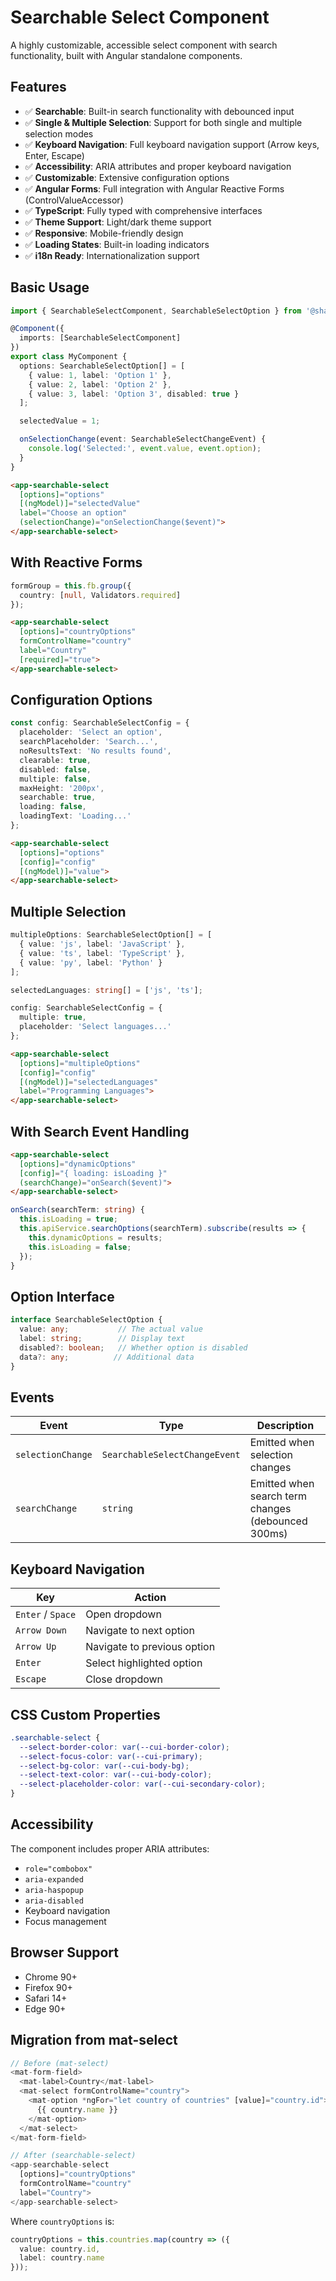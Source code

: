 # Searchable Select Component

A highly customizable, accessible select component with search functionality, built with Angular standalone components.

## Features

- ✅ **Searchable**: Built-in search functionality with debounced input
- ✅ **Single & Multiple Selection**: Support for both single and multiple selection modes
- ✅ **Keyboard Navigation**: Full keyboard navigation support (Arrow keys, Enter, Escape)
- ✅ **Accessibility**: ARIA attributes and proper keyboard navigation
- ✅ **Customizable**: Extensive configuration options
- ✅ **Angular Forms**: Full integration with Angular Reactive Forms (ControlValueAccessor)
- ✅ **TypeScript**: Fully typed with comprehensive interfaces
- ✅ **Theme Support**: Light/dark theme support
- ✅ **Responsive**: Mobile-friendly design
- ✅ **Loading States**: Built-in loading indicators
- ✅ **i18n Ready**: Internationalization support

## Basic Usage

```typescript
import { SearchableSelectComponent, SearchableSelectOption } from '@shared/components/searchable-select';

@Component({
  imports: [SearchableSelectComponent]
})
export class MyComponent {
  options: SearchableSelectOption[] = [
    { value: 1, label: 'Option 1' },
    { value: 2, label: 'Option 2' },
    { value: 3, label: 'Option 3', disabled: true }
  ];

  selectedValue = 1;

  onSelectionChange(event: SearchableSelectChangeEvent) {
    console.log('Selected:', event.value, event.option);
  }
}
```

```html
<app-searchable-select
  [options]="options"
  [(ngModel)]="selectedValue"
  label="Choose an option"
  (selectionChange)="onSelectionChange($event)">
</app-searchable-select>
```

## With Reactive Forms

```typescript
formGroup = this.fb.group({
  country: [null, Validators.required]
});
```

```html
<app-searchable-select
  [options]="countryOptions"
  formControlName="country"
  label="Country"
  [required]="true">
</app-searchable-select>
```

## Configuration Options

```typescript
const config: SearchableSelectConfig = {
  placeholder: 'Select an option',
  searchPlaceholder: 'Search...',
  noResultsText: 'No results found',
  clearable: true,
  disabled: false,
  multiple: false,
  maxHeight: '200px',
  searchable: true,
  loading: false,
  loadingText: 'Loading...'
};
```

```html
<app-searchable-select
  [options]="options"
  [config]="config"
  [(ngModel)]="value">
</app-searchable-select>
```

## Multiple Selection

```typescript
multipleOptions: SearchableSelectOption[] = [
  { value: 'js', label: 'JavaScript' },
  { value: 'ts', label: 'TypeScript' },
  { value: 'py', label: 'Python' }
];

selectedLanguages: string[] = ['js', 'ts'];

config: SearchableSelectConfig = {
  multiple: true,
  placeholder: 'Select languages...'
};
```

```html
<app-searchable-select
  [options]="multipleOptions"
  [config]="config"
  [(ngModel)]="selectedLanguages"
  label="Programming Languages">
</app-searchable-select>
```

## With Search Event Handling

```html
<app-searchable-select
  [options]="dynamicOptions"
  [config]="{ loading: isLoading }"
  (searchChange)="onSearch($event)">
</app-searchable-select>
```

```typescript
onSearch(searchTerm: string) {
  this.isLoading = true;
  this.apiService.searchOptions(searchTerm).subscribe(results => {
    this.dynamicOptions = results;
    this.isLoading = false;
  });
}
```

## Option Interface

```typescript
interface SearchableSelectOption {
  value: any;           // The actual value
  label: string;        // Display text
  disabled?: boolean;   // Whether option is disabled
  data?: any;          // Additional data
}
```

## Events

| Event | Type | Description |
|-------|------|-------------|
| `selectionChange` | `SearchableSelectChangeEvent` | Emitted when selection changes |
| `searchChange` | `string` | Emitted when search term changes (debounced 300ms) |

## Keyboard Navigation

| Key | Action |
|-----|--------|
| `Enter` / `Space` | Open dropdown |
| `Arrow Down` | Navigate to next option |
| `Arrow Up` | Navigate to previous option |
| `Enter` | Select highlighted option |
| `Escape` | Close dropdown |

## CSS Custom Properties

```scss
.searchable-select {
  --select-border-color: var(--cui-border-color);
  --select-focus-color: var(--cui-primary);
  --select-bg-color: var(--cui-body-bg);
  --select-text-color: var(--cui-body-color);
  --select-placeholder-color: var(--cui-secondary-color);
}
```

## Accessibility

The component includes proper ARIA attributes:
- `role="combobox"`
- `aria-expanded`
- `aria-haspopup`
- `aria-disabled`
- Keyboard navigation
- Focus management

## Browser Support

- Chrome 90+
- Firefox 90+
- Safari 14+
- Edge 90+

## Migration from mat-select

```typescript
// Before (mat-select)
<mat-form-field>
  <mat-label>Country</mat-label>
  <mat-select formControlName="country">
    <mat-option *ngFor="let country of countries" [value]="country.id">
      {{ country.name }}
    </mat-option>
  </mat-select>
</mat-form-field>

// After (searchable-select)
<app-searchable-select
  [options]="countryOptions"
  formControlName="country"
  label="Country">
</app-searchable-select>
```

Where `countryOptions` is:
```typescript
countryOptions = this.countries.map(country => ({
  value: country.id,
  label: country.name
}));
```